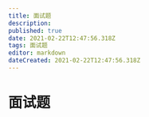 ```yaml
---
title: 面试题
description: 
published: true
date: 2021-02-22T12:47:56.318Z
tags: 面试题
editor: markdown
dateCreated: 2021-02-22T12:47:56.318Z
---
```


# 面试题